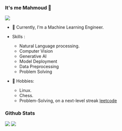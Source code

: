 ### It's me Mahmoud 👋


![](https://komarev.com/ghpvc/?username=Mahmoud-ghareeb&color=green)

- 🔭 Currently, I'm a Machine Learning Engineer.

- Skills : 
  - Natural Language processing.
  - Computer Vision
  - Generative AI
  - Model Deployment
  - Data Preprocessing
  - Problem Solving
  
- 💬 Hobbies:
  - Linux.
  - Chess.
  - Problem-Solving, on a next-level streak [leetcode](https://leetcode.com/mahmoudghareeb11111/)    

### Github Stats
<a>

  ![](https://github.com/Mahmoud-ghareeb/blob/master/generated/overview.svg)
  ![](https://github.com/Mahmoud-ghareeb/blob/master/generated/languages.svg)
 
</a>
